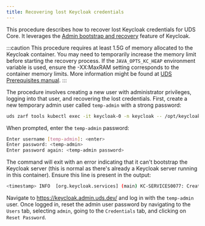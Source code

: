 ```yaml
---
title: Recovering lost Keycloak credentials
---
```


This procedure describes how to recover lost Keycloak credentials for UDS Core. It leverages the [Admin bootstrap and recovery](https://www.keycloak.org/server/bootstrap-admin-recovery) feature of Keycloak.

:::caution
This procedure requires at least 1.5G of memory allocated to the Keycloak container. You may need to temporarily increase the memory limit before starting the recovery process. If the `JAVA_OPTS_KC_HEAP` environment variable is used, ensure the -XX:MaxRAM setting corresponds to the container memory limits. More information might be found at [UDS Prerequisites manual](/reference/uds-core/prerequisites/#:~:text=these%20required%20changes.-,Keycloak,-It%20has%20been).
:::

The procedure involves creating a new user with administrator privileges, logging into that user, and recovering the lost credentials. First, create a new temporary admin user called `temp-admin` with a strong password:

```bash
uds zarf tools kubectl exec -it keycloak-0 -n keycloak -- /opt/keycloak/bin/kc.sh bootstrap-admin user
```

When prompted, enter the `temp-admin` password:

```bash
Enter username [temp-admin]: <enter>
Enter password: <temp-admin>
Enter password again: <temp-admin password>
```

The command will exit with an error indicating that it can't bootstrap the Keycloak server (this is normal as there's already a Keycloak server running in this container). Ensure this line is present in the output:

```bash
<timestamp> INFO  [org.keycloak.services] (main) KC-SERVICES0077: Created temporary admin user with username temp-admin
```

Navigate to https://keycloak.admin.uds.dev/ and log in with the `temp-admin` user. Once logged in, reset the admin user password by navigating to the `Users` tab, selecting `admin`, going to the `Credentials` tab, and clicking on `Reset Password`.
